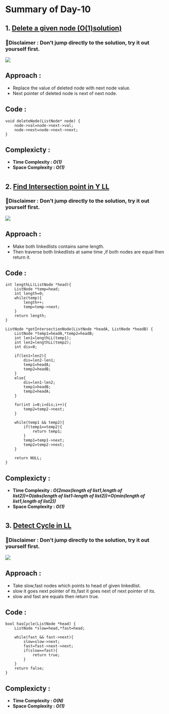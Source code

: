 # Summary of Day-10

## 1. [Delete a given node (O(1)solution)](https://leetcode.com/problems/delete-node-in-a-linked-list/)

### 🚨Disclaimer : Don’t jump directly to the solution, try it out yourself first.

![](https://assets.leetcode.com/uploads/2020/09/01/node1.jpg)
## Approach :
* Replace the value of deleted node with next node value.
* Next pointer of deleted node is next of next node.

## Code :
```
void deleteNode(ListNode* node) {
    node->val=node->next->val;
    node->next=node->next->next;
}
```

## Complexicty :
* **Time Complexity : *O(1)***
* **Space Complexity : *O(1)***

#
## 2. [Find Intersection point in Y LL](https://leetcode.com/problems/intersection-of-two-linked-lists/)

### 🚨Disclaimer : Don’t jump directly to the solution, try it out yourself first.

![](https://assets.leetcode.com/uploads/2021/03/05/160_example_1_1.png)
## Approach :
* Make both linkedlists contains same length.
* Then traverse both linkedlists at same time ,if both nodes are equal then return it.
## Code :
```
int lengthLL(ListNode *head){
    ListNode *temp=head;
    int length=0;
    while(temp){
        length++;
        temp=temp->next;
    }
    return length;
}
```
```
ListNode *getIntersectionNode(ListNode *headA, ListNode *headB) {
    ListNode *temp1=headA,*temp2=headB;
    int len1=lengthLL(temp1);
    int len2=lengthLL(temp2);
    int dis=0;

    if(len1<len2){
        dis=len2-len1;
        temp1=headA;
        temp2=headB;
    }
    else{
        dis=len1-len2;
        temp1=headB;
        temp2=headA;
    }

    for(int i=0;i<dis;i++){
        temp2=temp2->next;
    }

    while(temp1 && temp2){
        if(temp1==temp2){
            return temp1;
        }
        temp1=temp1->next;
        temp2=temp2->next;
    }

    return NULL;
}
```

## Complexicty :
* **Time Complexity : *O(2max(length of list1,length of list2))+O(abs(length of list1-length of list2))+O(min(length of list1,length of list2))***
* **Space Complexity : *O(1)***

#
## 3. [Detect Cycle in LL](https://leetcode.com/problems/linked-list-cycle/)

### 🚨Disclaimer : Don’t jump directly to the solution, try it out yourself first.

![](https://assets.leetcode.com/uploads/2018/12/07/circularlinkedlist.png)

## Approach :
* Take slow,fast nodes which points to head of given linkedlist.
* slow it goes next pointer of its,fast it goes next of next pointer of its.
* slow and fast are equals then return true.
## Code :
```
bool hasCycle(ListNode *head) {
    ListNode *slow=head,*fast=head;

    while(fast && fast->next){
        slow=slow->next;
        fast=fast->next->next;
        if(slow==fast){
            return true;
        }
    }
    return false;
}
```

## Complexicty :
* **Time Complexity : *O(N)***
* **Space Complexity : *O(1)***
